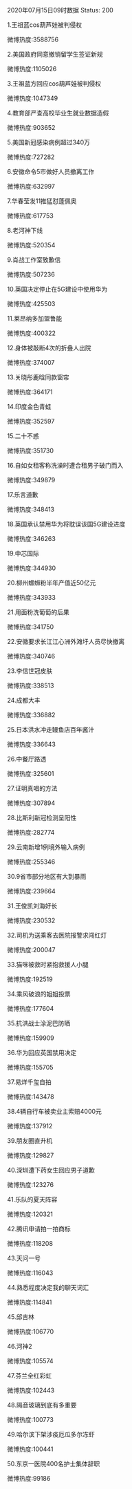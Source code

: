2020年07月15日09时数据
Status: 200

1.王祖蓝cos葫芦娃被判侵权

微博热度:3588756

2.美国政府同意撤销留学生签证新规

微博热度:1105026

3.王祖蓝方回应cos葫芦娃被判侵权

微博热度:1047349

4.教育部严查高校毕业生就业数据造假

微博热度:903652

5.美国新冠感染病例超过340万

微博热度:727282

6.安徽命令5市做好人员撤离工作

微博热度:632997

7.华春莹发11推猛怼蓬佩奥

微博热度:617753

8.老河神下线

微博热度:520354

9.肖战工作室致歉信

微博热度:507236

10.英国决定停止在5G建设中使用华为

微博热度:425503

11.莱昂纳多加盟鲁能

微博热度:400322

12.身体被敲断4次的折叠人出院

微博热度:374007

13.关晓彤鹿晗同款窗帘

微博热度:364171

14.印度金色青蛙

微博热度:352597

15.二十不惑

微博热度:351730

16.自如女租客称洗澡时遭合租男子破门而入

微博热度:349879

17.乐言道歉

微博热度:348413

18.英国承认禁用华为将耽误该国5G建设进度

微博热度:346263

19.中芯国际

微博热度:344930

20.柳州螺蛳粉半年产值近50亿元

微博热度:343933

21.用面粉洗葡萄的后果

微博热度:341750

22.安徽要求长江江心洲外滩圩人员尽快撤离

微博热度:340746

23.李信世冠皮肤

微博热度:338513

24.成都大丰

微博热度:336882

25.日本洪水冲走鳗鱼店百年酱汁

微博热度:336643

26.中餐厅路透

微博热度:325601

27.证明真唱的方法

微博热度:307894

28.比斯利新冠检测呈阳性

微博热度:282774

29.云南新增1例境外输入病例

微博热度:255346

30.9省市部分地区有大到暴雨

微博热度:239664

31.王俊凯刘海好长

微博热度:230532

32.司机为送乘客去医院报警求闯红灯

微博热度:200047

33.猫咪被救时紧抱救援人小腿

微博热度:192519

34.乘风破浪的姐姐投票

微博热度:177604

35.抗洪战士涂泥巴防晒

微博热度:159909

36.华为回应英国禁用决定

微博热度:155705

37.易烊千玺自拍

微博热度:143478

38.4辆自行车被卖业主索赔4000元

微博热度:137912

39.朋友圈直升机

微博热度:129827

40.深圳遭下药女生回应男子道歉

微博热度:123276

41.乐队的夏天阵容

微博热度:120321

42.腾讯申请拍一拍商标

微博热度:118208

43.天问一号

微博热度:116043

44.熟悉程度决定我的聊天词汇

微博热度:114841

45.邱吉林

微博热度:106770

46.河神2

微博热度:105574

47.芬兰全红彩虹

微博热度:102443

48.隔音玻璃到底有多重要

微博热度:100773

49.哈尔滨下架涉疫厄瓜多尔冻虾

微博热度:100441

50.东京一医院400名护士集体辞职

微博热度:99186

